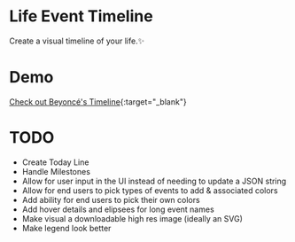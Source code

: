 # Life Event Timeline
Create a visual timeline of your life.✨

<!-- Here's an example of Beyonce's life event timeline:
TODO ADD IMAGE -->

# Demo
[Check out Beyoncé's Timeline](https://www.jackiecalapristi.com/life-event-timeline/dist/){:target="_blank"}


# TODO
- Create Today Line
- Handle Milestones
- Allow for user input in the UI instead of needing to update a JSON string
- Allow for end users to pick types of events to add & associated colors
- Add ability for end users to pick their own colors
- Add hover details and elipsees for long event names
- Make visual a downloadable high res image (ideally an SVG)
- Make legend look better
